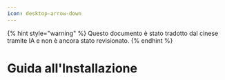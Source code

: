 ```yaml
---
icon: desktop-arrow-down
---
```


{% hint style="warning" %}
Questo documento è stato tradotto dal cinese tramite IA e non è ancora stato revisionato.
{% endhint %}

# Guida all'Installazione